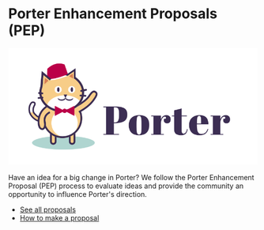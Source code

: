 # Porter Enhancement Proposals (PEP)
![porter-horizontal-color](https://raw.githubusercontent.com/getporter/community/main/art/logo/porter-logo-horizontal.png)

Have an idea for a big change in Porter? We follow the Porter Enhancement
Proposal (PEP) process to evaluate ideas and provide the community an
opportunity to influence Porter's direction.

* [See all proposals](/pep/)
* [How to make a proposal](CONTRIBUTING.md)
